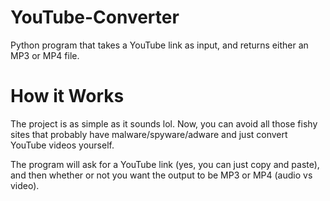 # YouTube-Converter
Python program that takes a YouTube link as input, and returns either an MP3 or MP4 file.

# How it Works
The project is as simple as it sounds lol. Now, you can avoid all those fishy sites that probably have malware/spyware/adware and just convert YouTube videos yourself.

The program will ask for a YouTube link (yes, you can just copy and paste), and then whether or not you want the output to be MP3 or MP4 (audio vs video).
